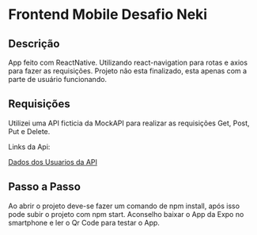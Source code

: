 # Frontend Mobile Desafio Neki

## Descrição

App feito com ReactNative. Utilizando react-navigation para rotas e axios para fazer as requisições.
Projeto não esta finalizado, esta apenas com a parte de usuário funcionando.

## Requisições

Utilizei uma API ficticia da MockAPI para realizar as requisições Get, Post, Put e Delete.

Links da Api: 

[Dados dos Usuarios da API](https://65983642668d248edf244c68.mockapi.io/usuario)


## Passo a Passo

Ao abrir o projeto deve-se fazer um comando de npm install, após isso pode subir o projeto com npm start.
Aconselho baixar o App da Expo no smartphone e ler o Qr Code para testar o App.


